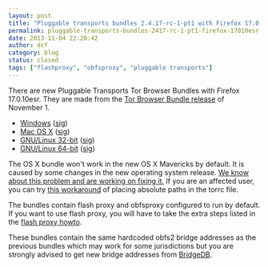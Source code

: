 ```yaml
---
layout: post
title: "Pluggable transports bundles 2.4.17-rc-1-pt1 with Firefox 17.0.10esr"
permalink: pluggable-transports-bundles-2417-rc-1-pt1-firefox-17010esr
date: 2013-11-04 22:20:42
author: dcf
category: blog
status: closed
tags: ["flashproxy", "obfsproxy", "pluggable transports"]
---
```


There are new Pluggable Transports Tor Browser Bundles with Firefox 17.0.10esr. They are made from the [Tor Browser Bundle release](https://blog.torproject.org/blog/new-tor-browser-bundles-firefox-17010esr) of November 1.

-   [Windows](https://www.torproject.org/dist/torbrowser/tor-pluggable-transports-browser-2.4.17-rc-1-pt1_en-US.exe) ([sig](https://www.torproject.org/dist/torbrowser/tor-pluggable-transports-browser-2.4.17-rc-1-pt1_en-US.exe.asc))
-   [Mac OS X](https://www.torproject.org/dist/torbrowser/osx/TorBrowser-Pluggable-Transports-2.4.17-rc-1-pt1-osx-i386-en-US.zip) ([sig](https://www.torproject.org/dist/torbrowser/osx/TorBrowser-Pluggable-Transports-2.4.17-rc-1-pt1-osx-i386-en-US.zip.asc))
-   [GNU/Linux 32-bit](https://www.torproject.org/dist/torbrowser/linux/tor-pluggable-transports-browser-gnu-linux-i686-2.4.17-rc-1-pt1-dev-en-US.tar.gz) ([sig](https://www.torproject.org/dist/torbrowser/linux/tor-pluggable-transports-browser-gnu-linux-i686-2.4.17-rc-1-pt1-dev-en-US.tar.gz.asc))
-   [GNU/Linux 64-bit](https://www.torproject.org/dist/torbrowser/linux/tor-pluggable-transports-browser-gnu-linux-x86_64-2.4.17-rc-1-pt1-dev-en-US.tar.gz) ([sig](https://www.torproject.org/dist/torbrowser/linux/tor-pluggable-transports-browser-gnu-linux-x86_64-2.4.17-rc-1-pt1-dev-en-US.tar.gz.asc))

The OS X bundle won't work in the new OS X Mavericks by default. It is caused by some changes in the new operating system release. [We know about this problem and are working on fixing it.](https://trac.torproject.org/projects/tor/ticket/10030) If you are an affected user, you can try [this workaround](https://trac.torproject.org/projects/tor/ticket/10030#comment:9) of placing absolute paths in the torrc file.

The bundles contain flash proxy and obfsproxy configured to run by default. If you want to use flash proxy, you will have to take the extra steps listed in the [flash proxy howto](https://trac.torproject.org/projects/tor/wiki/FlashProxyHowto).

These bundles contain the same hardcoded obfs2 bridge addresses as the previous bundles which may work for some jurisdictions but you are strongly advised to get new bridge addresses from [BridgeDB](https://bridges.torproject.org).
